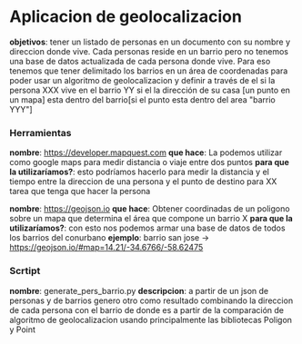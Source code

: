 # Aplicacion de geolocalizacion

**objetivos**: tener un listado de personas en un documento con su nombre y direccion donde vive. Cada personas reside en un barrio pero no tenemos una base de datos actualizada de cada persona donde vive. Para eso tenemos que tener delimitado los barrios en un área de coordenadas para poder usar un algoritmo de geolocalizacion y definir a través de el si la persona XXX vive en el barrio YY si el la dirección de su casa [un punto en un mapa] esta dentro del barrio[si el punto esta dentro del area "barrio YYY"]

### Herramientas

**nombre**: https://developer.mapquest.com
**que hace**: La podemos utilizar como google maps para medir distancia o viaje entre dos puntos
**para que la utilizaríamos?**: esto podríamos hacerlo para medir la distancia y el tiempo entre la direccion de una persona y el punto de destino para XX tarea que tenga que hacer la persona

**nombre**: https://geojson.io
**que hace**: Obtener coordinadas de un poligono sobre un mapa que determina el área que compone un barrio X
**para que la utilizaríamos?**: con esto nos podemos armar una base de datos de todos los barrios del conurbano
**ejemplo**: barrio san jose -> https://geojson.io/#map=14.21/-34.6766/-58.62475


### Scrtipt

**nombre**: generate_pers_barrio.py
**descripcion**: a partir de un json de personas y de barrios genero otro como resultado combinando la direccion de cada persona con el barrio de donde es a partir de la comparación de algoritmo de geolocalizacion usando principalmente las bibliotecas Poligon y Point

